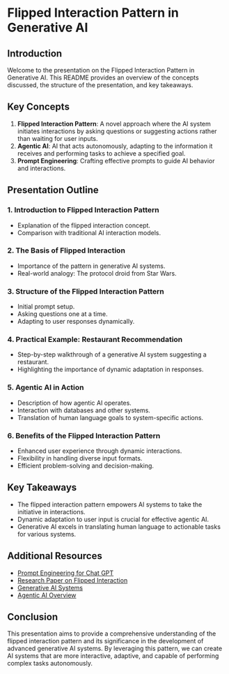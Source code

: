# Flipped Interaction Pattern in Generative AI

## Introduction
Welcome to the presentation on the Flipped Interaction Pattern in Generative AI. This README provides an overview of the concepts discussed, the structure of the presentation, and key takeaways.

## Key Concepts
1. **Flipped Interaction Pattern**: A novel approach where the AI system initiates interactions by asking questions or suggesting actions rather than waiting for user inputs.
2. **Agentic AI**: AI that acts autonomously, adapting to the information it receives and performing tasks to achieve a specified goal.
3. **Prompt Engineering**: Crafting effective prompts to guide AI behavior and interactions.

## Presentation Outline

### 1. Introduction to Flipped Interaction Pattern
- Explanation of the flipped interaction concept.
- Comparison with traditional AI interaction models.

### 2. The Basis of Flipped Interaction
- Importance of the pattern in generative AI systems.
- Real-world analogy: The protocol droid from Star Wars.

### 3. Structure of the Flipped Interaction Pattern
- Initial prompt setup.
- Asking questions one at a time.
- Adapting to user responses dynamically.

### 4. Practical Example: Restaurant Recommendation
- Step-by-step walkthrough of a generative AI system suggesting a restaurant.
- Highlighting the importance of dynamic adaptation in responses.

### 5. Agentic AI in Action
- Description of how agentic AI operates.
- Interaction with databases and other systems.
- Translation of human language goals to system-specific actions.

### 6. Benefits of the Flipped Interaction Pattern
- Enhanced user experience through dynamic interactions.
- Flexibility in handling diverse input formats.
- Efficient problem-solving and decision-making.

## Key Takeaways
- The flipped interaction pattern empowers AI systems to take the initiative in interactions.
- Dynamic adaptation to user input is crucial for effective agentic AI.
- Generative AI excels in translating human language to actionable tasks for various systems.

## Additional Resources
- [Prompt Engineering for Chat GPT](#)
- [Research Paper on Flipped Interaction](#)
- [Generative AI Systems](#)
- [Agentic AI Overview](#)

## Conclusion
This presentation aims to provide a comprehensive understanding of the flipped interaction pattern and its significance in the development of advanced generative AI systems. By leveraging this pattern, we can create AI systems that are more interactive, adaptive, and capable of performing complex tasks autonomously.
